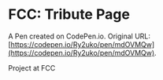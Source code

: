 # FCC: Tribute Page

A Pen created on CodePen.io. Original URL: [https://codepen.io/Ry2uko/pen/mdOVMQw](https://codepen.io/Ry2uko/pen/mdOVMQw).

Project at FCC

